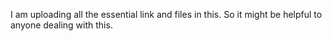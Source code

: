 I am uploading all the essential link and files in this. So it might be helpful to anyone dealing with this. 
